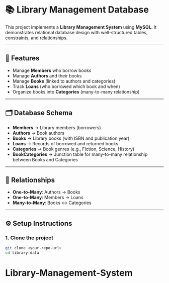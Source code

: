 # 📚 Library Management Database

This project implements a **Library Management System** using **MySQL**.
It demonstrates relational database design with well-structured tables, constraints, and relationships.

---

## 🚀 Features

* Manage **Members** who borrow books
* Manage **Authors** and their books
* Manage **Books** (linked to authors and categories)
* Track **Loans** (who borrowed which book and when)
* Organize books into **Categories** (many-to-many relationship)

---

## 🗂 Database Schema

* **Members** → Library members (borrowers)
* **Authors** → Book authors
* **Books** → Library books (with ISBN and publication year)
* **Loans** → Records of borrowed and returned books
* **Categories** → Book genres (e.g., Fiction, Science, History)
* **BookCategories** → Junction table for many-to-many relationship between Books and Categories

---

## 🔑 Relationships

* **One-to-Many**: Authors → Books
* **One-to-Many**: Members → Loans
* **Many-to-Many**: Books ↔ Categories

---

## ⚙️ Setup Instructions

### 1. Clone the project

```bash
git clone <your-repo-url>
cd library-data
```
# Library-Management-System
